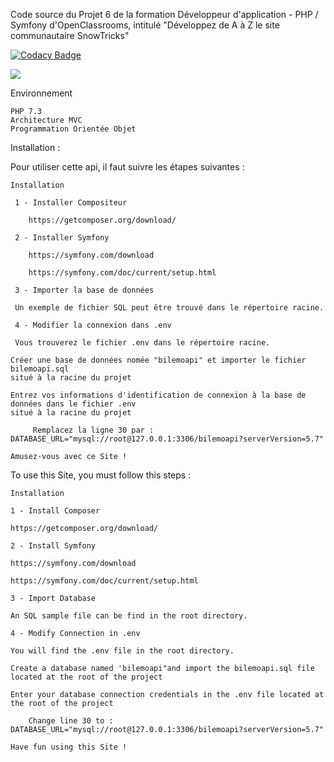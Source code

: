 Code source du Projet 6 de la formation Développeur d'application - PHP / Symfony d'OpenClassrooms, intitulé "Développez de A à Z le site communautaire SnowTricks"

[![Codacy Badge](https://app.codacy.com/project/badge/Grade/50d182749be84f7996a2b7caa44d7898)](https://www.codacy.com/gh/mecbil/BileMoAPI/dashboard?utm_source=github.com&amp;utm_medium=referral&amp;utm_content=mecbil/BileMoAPI&amp;utm_campaign=Badge_Grade)

<a href="https://codeclimate.com/github/mecbil/BileMoAPI/maintainability"><img src="https://api.codeclimate.com/v1/badges/4ba5fb6dd738c6a4cc95/maintainability" /></a>

Environnement

    PHP 7.3
    Architecture MVC
    Programmation Orientée Objet

Installation :

Pour utiliser cette api, il faut suivre les étapes suivantes :

    Installation

     1 - Installer Compositeur

        https://getcomposer.org/download/

     2 - Installer Symfony

        https://symfony.com/download

        https://symfony.com/doc/current/setup.html

     3 - Importer la base de données

     Un exemple de fichier SQL peut être trouvé dans le répertoire racine.

     4 - Modifier la connexion dans .env

     Vous trouverez le fichier .env dans le répertoire racine. 

    Créer une base de données nomée "bilemoapi" et importer le fichier bilemoapi.sql 
    situé à la racine du projet 

    Entrez vos informations d'identification de connexion à la base de données dans le fichier .env 
    situé à la racine du projet

         Remplacez la ligne 30 par : DATABASE_URL="mysql://root@127.0.0.1:3306/bilemoapi?serverVersion=5.7"
    
    Amusez-vous avec ce Site !

To use this Site, you must follow this steps :

    Installation

    1 - Install Composer

    https://getcomposer.org/download/

    2 - Install Symfony

    https://symfony.com/download

    https://symfony.com/doc/current/setup.html

    3 - Import Database

    An SQL sample file can be find in the root directory.
    
    4 - Modify Connection in .env

    You will find the .env file in the root directory.

    Create a database named 'bilemoapi"and import the bilemoapi.sql file 
    located at the root of the project

    Enter your database connection credentials in the .env file located at 
    the root of the project

        Change line 30 to : DATABASE_URL="mysql://root@127.0.0.1:3306/bilemoapi?serverVersion=5.7"
    
    Have fun using this Site !